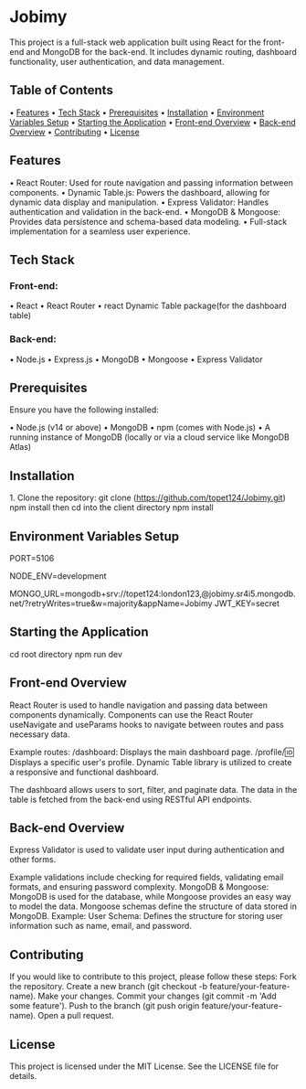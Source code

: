 # Jobimy

This project is a full-stack web application built using React for the front-end and MongoDB for the back-end. It includes dynamic routing, dashboard functionality, user authentication, and data management.

## Table of Contents

•⁠  ⁠[Features](#features)
•⁠  ⁠[Tech Stack](#tech-stack)
•⁠  ⁠[Prerequisites](#prerequisites)
•⁠  ⁠[Installation](#installation)
•⁠  ⁠[Environment Variables Setup](#environment-variables-setup)
•⁠  ⁠[Starting the Application](#starting-the-application)
•⁠  ⁠[Front-end Overview](#front-end-overview)
•⁠  ⁠[Back-end Overview](#back-end-overview)
•⁠  ⁠[Contributing](#contributing)
•⁠  ⁠[License](#license)

## Features

•⁠  ⁠React Router: Used for route navigation and passing information between components.
•⁠  ⁠Dynamic Table.js: Powers the dashboard, allowing for dynamic data display and manipulation.
•⁠  ⁠Express Validator: Handles authentication and validation in the back-end.
•⁠  ⁠MongoDB & Mongoose: Provides data persistence and schema-based data modeling.
•⁠  ⁠Full-stack implementation for a seamless user experience.

## Tech Stack

### Front-end:
•⁠  ⁠React
•⁠  ⁠React Router
•⁠  ⁠react Dynamic Table package(for the dashboard table)

### Back-end:
•⁠  ⁠Node.js
•⁠  ⁠Express.js
•⁠  ⁠MongoDB
•⁠  ⁠Mongoose
•⁠  ⁠Express Validator

## Prerequisites

Ensure you have the following installed:

•⁠  ⁠Node.js (v14 or above)
•⁠  ⁠MongoDB
•⁠  ⁠npm (comes with Node.js)
•⁠  ⁠A running instance of MongoDB (locally or via a cloud service like MongoDB Atlas)

## Installation

1.⁠ ⁠Clone the repository:
   git clone (https://github.com/topet124/Jobimy.git)
   npm install
   then cd into the client directory
   npm install

## Environment Variables Setup

PORT=5106

NODE_ENV=development

MONGO_URL=mongodb+srv://topet124:london123,@jobimy.sr4i5.mongodb.net/?retryWrites=true&w=majority&appName=Jobimy
JWT_KEY=secret

## Starting the Application
cd root directory
npm run dev

## Front-end Overview
React Router is used to handle navigation and passing data between components dynamically.
Components can use the React Router useNavigate and useParams hooks to navigate between routes and pass necessary data.

Example routes:
/dashboard: Displays the main dashboard page.
/profile/:id: Displays a specific user's profile.
Dynamic Table library is utilized to create a responsive and functional dashboard.

The dashboard allows users to sort, filter, and paginate data.
The data in the table is fetched from the back-end using RESTful API endpoints.


##  Back-end Overview
Express Validator is used to validate user input during authentication and other forms.

Example validations include checking for required fields, validating email formats, and ensuring password complexity.
MongoDB & Mongoose: MongoDB is used for the database, while Mongoose provides an easy way to model the data.
Mongoose schemas define the structure of data stored in MongoDB.
Example:
User Schema: Defines the structure for storing user information such as name, email, and password.

## Contributing

If you would like to contribute to this project, please follow these steps:
Fork the repository.
Create a new branch (git checkout -b feature/your-feature-name).
Make your changes.
Commit your changes (git commit -m 'Add some feature').
Push to the branch (git push origin feature/your-feature-name).
Open a pull request.

## License
This project is licensed under the MIT License. See the LICENSE file for details.
